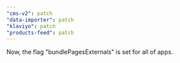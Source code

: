 ```yaml
---
"cms-v2": patch
"data-importer": patch
"klaviyo": patch
"products-feed": patch
---
```


Now, the flag "bundlePagesExternals" is set for all of apps.
